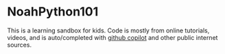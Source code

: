 # NoahPython101

This is a learning sandbox for kids.
Code is mostly from online tutorials, videos, and is auto/completed with [github copilot](https://github.com/features/copilot/signup) and other public internet sources.
